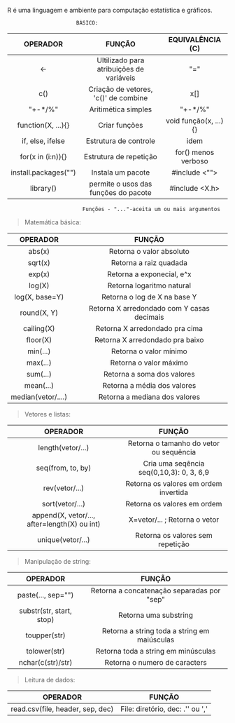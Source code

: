 R é uma linguagem e ambiente para computação estatística e gráficos.

                          BÁSICO:
| OPERADOR | FUNÇÃO | EQUIVALÊNCIA (C) |
|:--------:|:------:| :--------------: |
| <- | Ultilizado para atribuições de variáveis | "=" |
| c() | Criação de vetores, 'c()' de combine | x[] |
| "+-*/%" | Aritimética simples | "+-*/%" | 
| function(X, ...){} | Criar funções | void função(x, ...){} |
| if, else, ifelse | Estrutura de controle | idem |
| for(x in (i:n)){} | Estrutura de repetição | for() menos verboso |
| install.packages("") | Instala um pacote | #include <""> |
| library() | permite o usos das funções do pacote | #include <X.h> |

                            Funções - "..."-aceita um ou mais argumentos

>Matemática básica:

| OPERADOR | FUNÇÃO |
|:--------:|:------:|
| abs(x) | Retorna o valor absoluto |
| sqrt(x) | Retorna a raiz quadada |
| exp(x) | Retorna a exponecial, e^x |
| log(X) | Retorna logaritmo natural | 
| log(X, base=Y) | Retorna o log de X na base Y |
| round(X, Y) | Retorna X arredondado com Y casas decimais |
| cailing(X) | Retorna X arredondado pra cima |
| floor(X) | Retorna X arredondado pra baixo |
| min(...) | Retorna o valor mínimo |
| max(...) | Retorna o valor máximo |
| sum(...) | Retorna a soma dos valores |
| mean(...) | Retorna a média dos valores |
| median(vetor/....) | Retorna a mediana dos valores |

>Vetores e listas:

| OPERADOR | FUNÇÃO |
|:--------:|:------:|
| length(vetor/...) | Retorna o tamanho do vetor ou sequência |
| seq(from, to, by) | Cria uma seqência seq(0,10,3): 0, 3, 6,9 |
| rev(vetor/...) | Retorna os valores em ordem invertida |
| sort(vetor/...) | Retorna os valores em ordem |
| append(X, vetor/..., after=length(X) ou int) | X=vetor/... ; Retorna o vetor |
| unique(vetor/...) | Retorna os valores sem repetição |

>Manipulação de string:

| OPERADOR | FUNÇÃO |
|:--------:|:------:|
| paste(..., sep="") | Retorna a concatenação separadas por "sep" |
| substr(str, start, stop) | Retorna uma substring |
| toupper(str) | Retorna a string toda a string em maiúsculas |
| tolower(str) | Retorna toda a string em minúsculas |
| nchar(c(str)/str) | Retorna o numero de caracters|

>Leitura de dados:

| OPERADOR | FUNÇÃO |
|:--------:|:------:|
| read.csv(file, header, sep, dec) | File: diretório, dec: .'' ou ',' |
